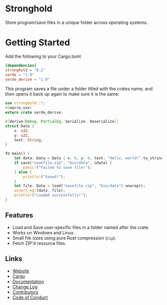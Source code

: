 # Stronghold
Store program/save files in a unique folder across operating systems.

# Getting Started
Add the following to your Cargo.toml:

```toml
[dependencies]
stronghold = "0.2"
serde = "1.0"
serde_derive = "1.0"
```

This program saves a file under a folder titled with the crates name, and then opens it back up
again to make sure it is the same:

```rust
use stronghold::*;
#[macro_use]
extern crate serde_derive;

#[derive(Debug, PartialEq, Serialize, Deserialize)]
struct Data {
    x: u32,
    y: u32,
    text: String,
}

fn main() {
    let data: Data = Data { x: 0, y: 0, text: "Hello, world!".to_string() };
    if save("savefile.zip", "bin/data", &data) {
        panic!("Failed to save file!");
    } else {
        println!("Saved!");
    }
    let file: Data = load("savefile.zip", "bin/data").unwrap();
    assert_eq!(data, file);
    println!("Loaded successfully!");
}
```

## Features
* Load and Save user-specific files in a folder named after the crate.
* Works on Windows and Linux.
* Small file sizes using pure Rust compression (`zip`).
* Fetch ZIP'd resource files.

## Links
* [Website](https://jeronaldaron.plopgrizzly.com/stronghold)
* [Cargo](https://crates.io/crates/stronghold)
* [Documentation](https://docs.rs/stronghold)
* [Change Log](https://jeronaldaron.plopgrizzly.com/stronghold/changelog)
* [Contributors](https://jeronaldaron.plopgrizzly.com/stronghold/contributors)
* [Code of Conduct](https://jeronaldaron.plopgrizzly.com/stronghold/codeofconduct)
